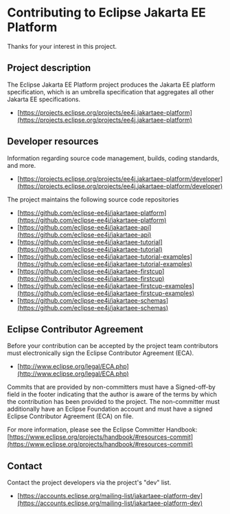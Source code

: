 # Contributing to Eclipse Jakarta EE Platform

Thanks for your interest in this project.

## Project description

The Eclipse Jakarta EE Platform project produces the Jakarta EE
platform specification, which is an umbrella specification that
aggregates all other Jakarta EE specifications.

* [https://projects.eclipse.org/projects/ee4j.jakartaee-platform](https://projects.eclipse.org/projects/ee4j.jakartaee-platform)

## Developer resources

Information regarding source code management, builds, coding standards, and
more.

* [https://projects.eclipse.org/projects/ee4j.jakartaee-platform/developer](https://projects.eclipse.org/projects/ee4j.jakartaee-platform/developer)

The project maintains the following source code repositories

* [https://github.com/eclipse-ee4j/jakartaee-platform](https://github.com/eclipse-ee4j/jakartaee-platform)
* [https://github.com/eclipse-ee4j/jakartaee-api](https://github.com/eclipse-ee4j/jakartaee-api)
* [https://github.com/eclipse-ee4j/jakartaee-tutorial](https://github.com/eclipse-ee4j/jakartaee-tutorial)
* [https://github.com/eclipse-ee4j/jakartaee-tutorial-examples](https://github.com/eclipse-ee4j/jakartaee-tutorial-examples)
* [https://github.com/eclipse-ee4j/jakartaee-firstcup](https://github.com/eclipse-ee4j/jakartaee-firstcup)
* [https://github.com/eclipse-ee4j/jakartaee-firstcup-examples](https://github.com/eclipse-ee4j/jakartaee-firstcup-examples)
* [https://github.com/eclipse-ee4j/jakartaee-schemas](https://github.com/eclipse-ee4j/jakartaee-schemas)

## Eclipse Contributor Agreement

Before your contribution can be accepted by the project team contributors must
electronically sign the Eclipse Contributor Agreement (ECA).

* [http://www.eclipse.org/legal/ECA.php](http://www.eclipse.org/legal/ECA.php)

Commits that are provided by non-committers must have a Signed-off-by field in
the footer indicating that the author is aware of the terms by which the
contribution has been provided to the project. The non-committer must
additionally have an Eclipse Foundation account and must have a signed Eclipse
Contributor Agreement (ECA) on file.

For more information, please see the Eclipse Committer Handbook:
[https://www.eclipse.org/projects/handbook/#resources-commit](https://www.eclipse.org/projects/handbook/#resources-commit)

## Contact

Contact the project developers via the project's "dev" list.

* [https://accounts.eclipse.org/mailing-list/jakartaee-platform-dev](https://accounts.eclipse.org/mailing-list/jakartaee-platform-dev)
